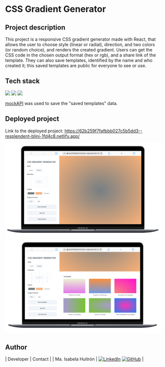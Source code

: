 # CSS Gradient Generator

## Project description

This project is a responsive CSS gradient generator made with React, that allows the user to choose style (linear or radial), direction, and two colors (or random choice), and renders the created gradient. Users can get the CSS code in the chosen output format (hex or rgb), and a share link of the template. They can also save templates, identified by the name and who created it; this saved templates are public for everyone to see or use. 

## Tech stack

<a title="ReactJs" href="https://es.reactjs.org/"><img src="https://img.shields.io/badge/React-20232A?style=for-the-badge&logo=react&logoColor=61DAFB"></a>
<a title="JavaScript" href="https://developer.mozilla.org/es/docs/Web/JavaScript"><img src="https://img.shields.io/badge/JavaScript-323330?style=for-the-badge&logo=javascript&logoColor=F7DF1E"></a>
<a title="CSS" href="https://developer.mozilla.org/es/docs/Web/CSS"><img src="https://img.shields.io/badge/CSS3-1572B6?style=for-the-badge&logo=css3&logoColor=white"></a>

[mockAPI](https://mockapi.io/projects) was used to save the "saved templates" data.

## Deployed project

Link to the deployed project: https://62b259f7fafbbb027c5b5dd3--resplendent-blini-1fd4c8.netlify.app/

![Main screen](./src/assets/cssGradient.png)
![Templates screen](./src/assets/templates.png)

## Author

| Developer | Contact | 
| Ma. Isabela Huitrón | [![LinkedIn](https://img.shields.io/badge/linkedin-%230077B5.svg?style=for-the-badge&logo=linkedin&logoColor=white)](https://www.linkedin.com/in/maisahr/) [![GitHub](https://img.shields.io/badge/github-%23121011.svg?style=for-the-badge&logo=github&logoColor=white)](https://github.com/maisahr) |